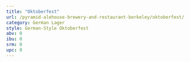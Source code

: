 ```yaml
---
title: "Oktoberfest"
url: /pyramid-alehouse-brewery-and-restaurant-berkeley/oktoberfest/
category: German Lager
style: German-Style Oktoberfest
abv: 0
ibu: 0
srm: 0
upc: 0
---
```


